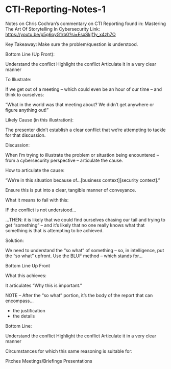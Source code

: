 # CTI-Reporting-Notes-1
Notes on Chris Cochran’s commentary on CTI Reporting
found in: Mastering The Art Of Storytelling In Cybersecurity 
Link: https://youtu.be/p5g6oyG1rb0?si=EsxSkjf1y_x4zh7O

Key Takeaway: Make sure the problem/question is understood.  

Bottom Line (Up Front):

Understand the conflict
Highlight the conflict
Articulate it in a very clear manner

To Illustrate:

If we get out of a meeting – which could even be an hour of our time – and think to ourselves: 

“What in the world was that meeting about?  We didn’t get anywhere or figure anything out!”

Likely Cause (in this illustration):

The presenter didn’t establish a clear conflict that we’re attempting to tackle for that discussion.

Discussion:

When I’m trying to illustrate the problem or situation being encountered – from a cybersecurity perspective – articulate the cause.

How to articulate the cause:

“We’re in this situation because of…[business context][security context].”

Ensure this is put into a clear, tangible manner of conveyance. 

What it means to fail with this:

IF the conflict is not understood…

…THEN: it is likely that we could find ourselves chasing our tail and trying to get “something” – and it’s likely that no one really knows what that something is that is attempting to be achieved.


Solution:

We need to understand the “so what” of something – so, in intelligence, put the “so what” upfront.  Use the BLUF method – which stands for…

Bottom
Line
Up
Front

What this achieves:

It articulates “Why this is important.” 


NOTE – After the “so what” portion, it’s the body of the report that can encompass…

+ the justification
+ the details

Bottom Line:

Understand the conflict
Highlight the conflict
Articulate it in a very clear manner

Circumstances for which this same reasoning is suitable for:

Pitches
Meetings/Briefings
Presentations
